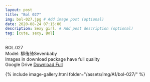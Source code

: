 ```yaml
---
layout: post
title: "Bol 027"
img: bol-027.jpg # Add image post (optional)
date: 2020-08-24 07:15:00
description: Sexy girl. # Add post description (optional)
tag: [cute, sexy, Bol]
---
```

BOL.027  
Model: 柳侑绮Sevenbaby                                                                        
Images in download package have full quality                    
Google Drive [Download Full](http://gestyy.com/ew7kjy)

{% include image-gallery.html folder="/assets/img/A1/bol-027/" %}
